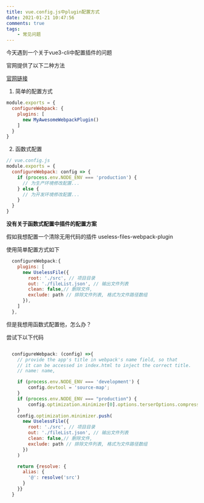 ```yaml
---
title: vue.config.js中plugin配置方式
date: 2021-01-21 10:47:56
comments: true
tags:
	- 常见问题
---
```



今天遇到一个关于vue3-cli中配置插件的问题

官网提供了以下二种方法

[官网链接](https://cli.vuejs.org/zh/guide/webpack.html#%E7%AE%80%E5%8D%95%E7%9A%84%E9%85%8D%E7%BD%AE%E6%96%B9%E5%BC%8F)



1. 简单的配置方式

```javascript
module.exports = {
  configureWebpack: {
    plugins: [
      new MyAwesomeWebpackPlugin()
    ]
  }
}
```

2. 函数式配置

```javascript
// vue.config.js
module.exports = {
  configureWebpack: config => {
    if (process.env.NODE_ENV === 'production') {
      // 为生产环境修改配置...
    } else {
      // 为开发环境修改配置...
    }
  }
}
```

**没有关于函数式配置中插件的配置方案**



假如我想配置一个清除无用代码的插件 useless-files-webpack-plugin

使用简单配置方式如下

```javascript
  configureWebpack:{
    plugins: [
      new UselessFile({
        root: './src', // 项目目录
        out: './fileList.json', // 输出文件列表
        clean: false,// 删除文件,
        exclude: path // 排除文件列表, 格式为文件路径数组
      }),
    ]
  },
```

但是我想用函数式配置他，怎么办？

尝试下以下代码

```javascript

  configureWebpack: (config) =>{
    // provide the app's title in webpack's name field, so that
    // it can be accessed in index.html to inject the correct title.
    // name: name,

    if (process.env.NODE_ENV === 'development') {
        config.devtool = 'source-map';
    }
    if (process.env.NODE_ENV === "production") {
        config.optimization.minimizer[0].options.terserOptions.compress.drop_console = true
    }
    config.optimization.minimizer.push(
      new UselessFile({
        root: './src', // 项目目录
        out: './fileList.json', // 输出文件列表
        clean: false,// 删除文件,
        exclude: path // 排除文件列表, 格式为文件路径数组
      })
    )

    return {resolve: {
      alias: {
        '@': resolve('src')
      }
    }}
  }
```
